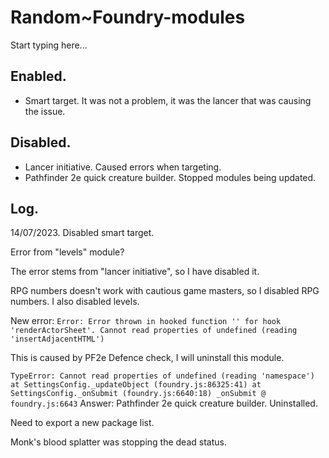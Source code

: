 # Random~Foundry-modules

Start typing here...

## Enabled.

- Smart target. It was not a problem, it was the lancer that was causing the issue.

## Disabled.

- Lancer initiative. Caused errors when targeting.
- Pathfinder 2e quick creature builder. Stopped modules being updated.

## Log.

14/07/2023.
Disabled smart target.

Error from "levels" module?

The error stems from "lancer initiative", so I have disabled it.

RPG numbers doesn't work with cautious game masters, so I disabled RPG numbers.
I also disabled levels.

New error:
`Error: Error thrown in hooked function '' for hook 'renderActorSheet'. Cannot read properties of undefined (reading 'insertAdjacentHTML')`

This is caused by PF2e Defence check, I will uninstall this module.

`TypeError: Cannot read properties of undefined (reading 'namespace')
at SettingsConfig._updateObject (foundry.js:86325:41)
at SettingsConfig._onSubmit (foundry.js:6640:18)
_onSubmit @ foundry.js:6643`
Answer: Pathfinder 2e quick creature builder.
Uninstalled.

Need to export a new package list.

Monk's blood splatter was stopping the dead status. 
